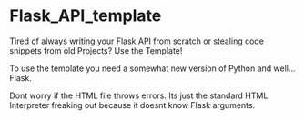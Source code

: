 # Flask_API_template
Tired of always writing your Flask API from scratch or stealing code snippets from old Projects? Use the Template!

To use the template you need a somewhat new version of Python and well... Flask.

Dont worry if the HTML file throws errors. Its just the standard HTML Interpreter freaking out because it doesnt know Flask arguments.
